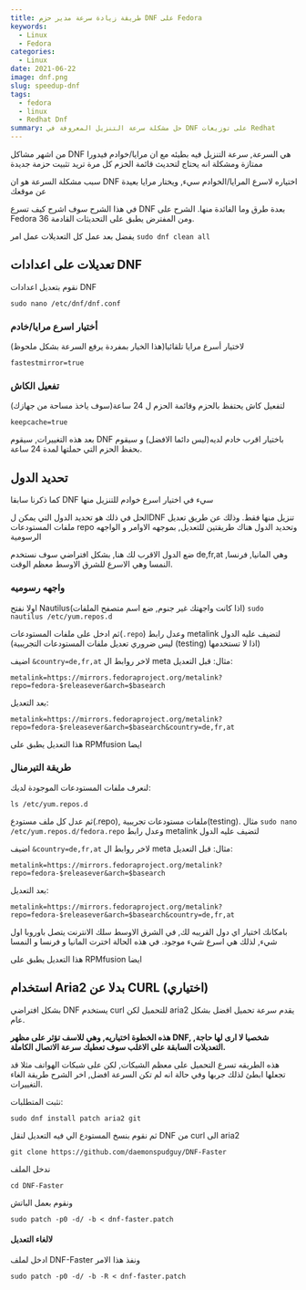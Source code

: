 ```yaml
---
title: طريقة زيادة سرعة مدير حزم DNF على Fedora
keywords:
  - Linux
  - Fedora
categories:
  - Linux
date: 2021-06-22
image: dnf.png
slug: speedup-dnf
tags:
  - fedora
  - linux
  - Redhat Dnf
summary: حل مشكلة سرعة التنزيل المعروفة في DNF على توزيعات Redhat
---
```



من اشهر مشاكل DNF هي السرعة, سرعة التنزيل فيه بطيئه مع ان مرايا/خوادم فيدورا ممتازة
ومشكلة انه يحتاج لتحديث قائمة الحزم كل مرة تريد تثبيت حزمة جديدة

سبب مشكلة السرعة هو ان DNF اختياره لاسرع المرايا/الخوادم سيء, ويختار مرايا بعيدة عن موقعك

في هذا الشرح سوف اشرح كيف تسرع DNF بعدة طرق وما الفائدة منها.
الشرح على Fedora 36 ومن المفترض يطبق على التحديثات القادمة.

يفضل بعد عمل كل التعديلات عمل امر `sudo dnf clean all`

## تعديلات على اعدادات DNF

نقوم بتعديل اعدادات DNF
```
sudo nano /etc/dnf/dnf.conf
```
### أختيار اسرع مرايا/خادم
لاختيار أسرع مرايا تلقائيا(هذا الخيار بمفردة يرفع السرعة بشكل ملحوظ)
```
fastestmirror=true
```
### تفعيل الكاش
لتفعيل كاش يحتفظ بالحزم وقائمة الحزم ل 24 ساعة(سوف ياخذ مساحة من جهازك)
```
keepcache=true
```

بعد هذه التغييرات, سيقوم DNF باختيار اقرب خادم لديه(ليس دائما الافضل) و سيقوم بحفظ الحزم التي حملتها لمدة 24 ساعة.
## تحديد الدول
كما ذكرنا سابقا DNF سيء  في اختيار اسرع خوادم للتنزيل منها

الحل في ذلك هو تحديد الدول التي يمكن لDNF تنزيل منها فقط.
وذلك عن طريق تعديل ملفات المستودعات repo وتحديد الدول
هناك طريقتين للتعديل, بموجهه الاوامر و الواجهه الرسومية

ضع الدول الاقرب لك هنا, بشكل افتراضي سوف نستخدم de,fr,at وهي المانيا, فرنسا, النمسا وهي الاسرع للشرق الاوسط معظم الوقت.

### واجهه رسوميه
اولا نفتح Nautilus(اذا كانت واجهتك غير جنوم, ضع اسم متصفح الملفات) 
`sudo nautilus /etc/yum.repos.d`

ثم ادخل على ملفات المستودعات(`.repo`) وعدل رابط metalink لتضيف عليه الدول (ليس ضروري تعديل ملفات المستودعات التجريبية (testing) اذا لا تستخدمها)

اضيف `&country=de,fr,at` لاخر روابط ال meta
مثال:
قبل التعديل:
```
metalink=https://mirrors.fedoraproject.org/metalink?repo=fedora-$releasever&arch=$basearch
```
بعد التعديل:
```
metalink=https://mirrors.fedoraproject.org/metalink?repo=fedora-$releasever&arch=$basearch&country=de,fr,at
```

هذا التعديل يطبق على RPMfusion ايضا

### طريقة التيرمنال 
لنعرف ملفات المستودعات الموجودة لديك:
```
ls /etc/yum.repos.d
```
ثم عدل كل ملف مستودع(.repo), ملفات مستودعات تجريبية(testing).
مثال
`sudo nano /etc/yum.repos.d/fedora.repo`
وعدل رابط metalink لتضيف عليه الدول

اضيف `&country=de,fr,at` لاخر روابط ال meta
مثال:
قبل التعديل:
```
metalink=https://mirrors.fedoraproject.org/metalink?repo=fedora-$releasever&arch=$basearch
```
بعد التعديل:
```
metalink=https://mirrors.fedoraproject.org/metalink?repo=fedora-$releasever&arch=$basearch&country=de,fr,at
```
بامكانك اختيار اي دول القريبه لك, في الشرق الاوسط سلك الانترنت يتصل باوروبا اول شيء, لذلك هي اسرع شيء موجود.
في هذه الحالة اخترت المانيا و فرنسا و النمسا

هذا التعديل يطبق على RPMfusion ايضا

## استخدام Aria2 بدلا عن CURL (اختياري)
بشكل افتراضي DNF يستخدم curl للتحميل لكن aria2 يقدم سرعة تحميل افضل بشكل عام.

**هذه الخطوة اختياريه, وهي للاسف تؤثر على مظهر DNF, شخصيا لا ارى لها حاجة,**
**التعديلات السابقة على الاغلب سوف تعطيك سرعة الاتصال الكاملة.**

هذه الطريقه تسرع التحميل على معظم الشبكات, لكن على شبكات الهواتف مثلا قد تجعلها ابطئ
لذلك جربها وفي حالة انه لم تكن السرعة افضل, اخر الشرح طريقة الغاء التغييرات.

نثبت المتطلبات:
```
sudo dnf install patch aria2 git
```
ثم نقوم بنسخ المستودع الي فيه التعديل لنقل DNF من curl الى aria2
```
git clone https://github.com/daemonspudguy/DNF-Faster
```
ندخل الملف
```
cd DNF-Faster
```
ونقوم بعمل الباتش
```
sudo patch -p0 -d/ -b < dnf-faster.patch
```
#### لالغاء التعديل
ادخل لملف DNF-Faster ونفذ هذا الامر
```
sudo patch -p0 -d/ -b -R < dnf-faster.patch
```